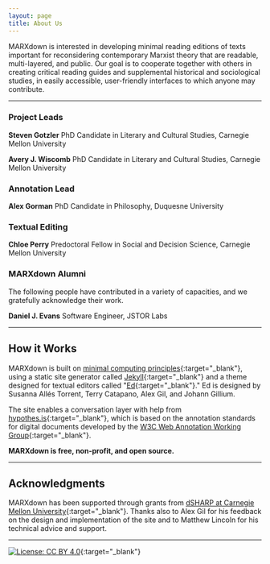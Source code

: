 ```yaml
---
layout: page
title: About Us
---
```


MARXdown is interested in developing minimal reading editions of texts important for reconsidering contemporary Marxist theory that are readable, multi-layered, and public. Our goal is to cooperate together with others in creating critical reading guides and supplemental historical and sociological studies, in easily accessible, user-friendly interfaces to which anyone may contribute.  

* * *

### Project Leads

**Steven Gotzler** PhD Candidate in Literary and Cultural Studies, Carnegie Mellon University

**Avery J. Wiscomb** PhD Candidate in Literary and Cultural Studies, Carnegie Mellon University

### Annotation Lead

**Alex Gorman** PhD Candidate in Philosophy, Duquesne University

### Textual Editing

**Chloe Perry** Predoctoral Fellow in Social and Decision Science, Carnegie Mellon University

### MARXdown Alumni

The following people have contributed in a variety of capacities, and we gratefully acknowledge their work.

**Daniel J. Evans** Software Engineer, JSTOR Labs

* * *

## How it Works

MARXdown is built on [minimal computing principles](http://go-dh.github.io/mincomp/){:target="_blank"}, using a static site generator called [Jekyll](https://jekyllrb.com){:target="_blank"} and a theme designed for textual editors called "[Ed](https://elotroalex.github.io/ed/){:target="_blank"}." Ed is designed by Susanna Allés Torrent, Terry Catapano, Alex Gil, and Johann Gillium.

The site enables a conversation layer with help from [hypothes.is](https://web.hypothes.is/about/){:target="_blank"}, which is based on the annotation standards for digital documents developed by the [W3C Web Annotation Working Group](https://www.w3.org/annotation/){:target="_blank"}.

**MARXdown is free, non-profit, and open source.**

* * *


## Acknowledgments

MARXdown has been supported through grants from [dSHARP at Carnegie Mellon University](http://dsharp.library.cmu.edu/){:target="_blank"}. Thanks also to Alex Gil for his feedback on the design and implementation of the site and to Matthew Lincoln for his technical advice and support.

* * *

[![License: CC BY 4.0](https://img.shields.io/badge/License-CC%20BY%204.0-lightgrey.svg)](https://creativecommons.org/licenses/by/4.0/){:target="_blank"}
